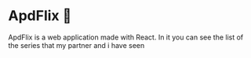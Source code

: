 # ApdFlix 🍿

ApdFlix is a web application made with React. In it you can see the list of the series that my partner and i have seen

